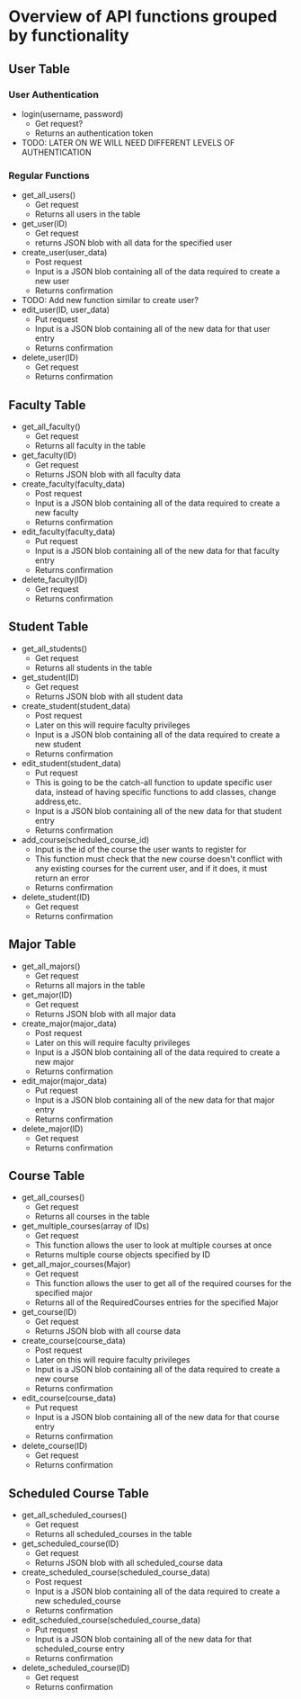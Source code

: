 # Overview of API functions grouped by functionality

## User Table
### User Authentication
- login(username, password)
    - Get request?
    - Returns an authentication token
- TODO: LATER ON WE WILL NEED DIFFERENT LEVELS OF AUTHENTICATION

### Regular Functions
- get_all_users()
    - Get request
    - Returns all users in the table
- get_user(ID)
    - Get request
    - returns JSON blob with all data for the specified user
- create_user(user_data)
    - Post request
    - Input is a JSON blob containing all of the data required to create a new user
    - Returns confirmation
- TODO: Add new function similar to create user?
- edit_user(ID, user_data)
    - Put request
    - Input is a JSON blob containing all of the new data for that user entry
    - Returns confirmation
- delete_user(ID)
    - Get request
    - Returns confirmation

## Faculty Table
- get_all_faculty()
    - Get request
    - Returns all faculty in the table
- get_faculty(ID)
    - Get request
    - Returns JSON blob with all faculty data
- create_faculty(faculty_data)
    - Post request
    - Input is a JSON blob containing all of the data required to create a new faculty
    - Returns confirmation
- edit_faculty(faculty_data)
    - Put request
    - Input is a JSON blob containing all of the new data for that faculty entry
    - Returns confirmation
- delete_faculty(ID)
    - Get request
    - Returns confirmation

## Student Table
- get_all_students()
    - Get request
    - Returns all students in the table
- get_student(ID)
    - Get request
    - Returns JSON blob with all student data
- create_student(student_data)
    - Post request
    - Later on this will require faculty privileges
    - Input is a JSON blob containing all of the data required to create a new student
    - Returns confirmation
- edit_student(student_data)
    - Put request
    - This is going to be the catch-all function to update specific user data, instead of having specific functions to add classes, change address,etc.
    - Input is a JSON blob containing all of the new data for that student entry
    - Returns confirmation
- add_course(scheduled_course_id)
    - Input is the id of the course the user wants to register for
    - This function must check that the new course doesn't conflict with any existing courses for the current user, and if it does, it must return an error
    - Returns confirmation
- delete_student(ID)
    - Get request
    - Returns confirmation

## Major Table
- get_all_majors()
    - Get request
    - Returns all majors in the table
- get_major(ID)
    - Get request
    - Returns JSON blob with all major data
- create_major(major_data)
    - Post request
    - Later on this will require faculty privileges
    - Input is a JSON blob containing all of the data required to create a new major
    - Returns confirmation
- edit_major(major_data)
    - Put request
    - Input is a JSON blob containing all of the new data for that major entry
    - Returns confirmation
- delete_major(ID)
    - Get request
    - Returns confirmation

## Course Table
- get_all_courses()
    - Get request
    - Returns all courses in the table
- get_multiple_courses(array of IDs)
    - Get request
    - This function allows the user to look at multiple courses at once
    - Returns multiple course objects specified by ID
- get_all_major_courses(Major)
    - Get request
    - This function allows the user to get all of the required courses for the specified major
    - Returns all of the RequiredCourses entries for the specified Major
- get_course(ID)
    - Get request
    - Returns JSON blob with all course data
- create_course(course_data)
    - Post request
    - Later on this will require faculty privileges
    - Input is a JSON blob containing all of the data required to create a new course
    - Returns confirmation
- edit_course(course_data)
    - Put request
    - Input is a JSON blob containing all of the new data for that course entry
    - Returns confirmation
- delete_course(ID)
    - Get request
    - Returns confirmation

## Scheduled Course Table
- get_all_scheduled_courses()
    - Get request
    - Returns all scheduled_courses in the table
- get_scheduled_course(ID)
    - Get request
    - Returns JSON blob with all scheduled_course data
- create_scheduled_course(scheduled_course_data)
    - Post request
    - Input is a JSON blob containing all of the data required to create a new scheduled_course
    - Returns confirmation
- edit_scheduled_course(scheduled_course_data)
    - Put request
    - Input is a JSON blob containing all of the new data for that scheduled_course entry
    - Returns confirmation
- delete_scheduled_course(ID)
    - Get request
    - Returns confirmation
